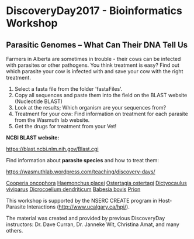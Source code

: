 # DiscoveryDay2017 - Bioinformatics Workshop

## Parasitic Genomes – What Can Their DNA Tell Us

Farmers in Alberta are sometimes in trouble - their cows can be infected with parasites or other pathogens. You think treatment is easy? 
Find out which parasite your cow is infected with and save your cow with the right treatment.


1. Select a fasta file from the folder 'fastaFiles'. 
2. Copy all sequences and paste them into the field on the BLAST website (Nucleotide BLAST)
3. Look at the results; Which organism are your sequences from? 
4. Treatment for your cow: Find information on treatment for each parasite from the Wasmuth lab website. 
5. Get the drugs for treatment from your Vet! 


**NCBI BLAST website:** 

https://blast.ncbi.nlm.nih.gov/Blast.cgi



Find information about **parasite species** and how to treat them: 

https://wasmuthlab.wordpress.com/teaching/discovery-days/

[Cooperia oncophora](https://wasmuthlab.wordpress.com/teaching/discovery-days/cooperia-oncophora/)
[Haemonchus placei](https://wasmuthlab.wordpress.com/teaching/discovery-days/haemonchus-placei/)
[Ostertagia ostertagi](https://wasmuthlab.wordpress.com/teaching/discovery-days/ostertagia-ostertagi/)
[Dictyocaulus viviparus](https://wasmuthlab.wordpress.com/teaching/discovery-days/dictyocaulus-viviparus/)
[Dicrocoelium dendriticum](https://wasmuthlab.wordpress.com/teaching/discovery-days/dicrocoelium-dendriticum/)
[Babesia bovis](https://wasmuthlab.wordpress.com/teaching/discovery-days/babesia-bovis/)
[Prion](https://wasmuthlab.wordpress.com/teaching/discovery-days/prions/)

This workshop is supported by the NSERC CREATE program in Host-Parasite Interactions (http://www.ucalgary.ca/hpi/).

The material was created and provided by previous DiscoveryDay instructors:
Dr. Dave Curran, Dr. Janneke Wit, Christina Amat, and many others. 
